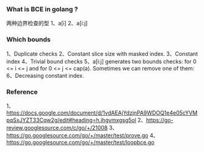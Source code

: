 ### What is BCE in golang ?

两种边界检查的型
1、a[i]
2、a[i:j]

### Which bounds

1、Duplicate checks
2、Constant slice size with masked index.
3、Constant index
4、Trivial bound checks
5、a[i:j] generates two bounds checks: for 0 <= i <= j and for 0 <= j <= cap(a). Sometimes we can remove one of them:
6、Decreasing constant index.

### Reference
1、https://docs.google.com/document/d/1vdAEAjYdzjnPA9WDOQ1e4e05cYVMpqSxJYZT33Cqw2g/edit#heading=h.jhgvmxgsg5ol
2、https://go-review.googlesource.com/c/go/+/21008
3、https://go.googlesource.com/go/+/master/test/prove.go
4、https://go.googlesource.com/go/+/master/test/loopbce.go
